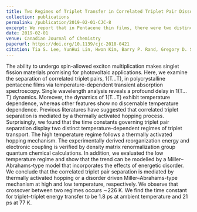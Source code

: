 ```yaml
---
title: Two Regimes of Triplet Transfer in Correlated Triplet Pair Dissociation in Singlet Fission
collection: publications
permalink: /publication/2019-02-01-CJC-8
excerpt: We report that in Pentacene thin films, there were two distinct regimes of triplet transport in the dissociation of correlated triplet pairs where the energetic disorder became prominent at lower temperatures.  
date: 2019-02-01
venue: Canadian Journal of Chemistry
paperurl: https://doi.org/10.1139/cjc-2018-0421
citation: Tia S. Lee, YunHui Lin, Hwon Kim, Barry P. Rand, Gregory D. Scholes. Two Regimes of Triplet Transfer in Correlated Triplet Pair Dissociation in Singlet Fission. Can. J. Chem. 2019, 97, 465.
---
```

The ability to undergo spin-allowed exciton multiplication makes singlet fission materials promising for photovoltaic applications. Here, we examine the separation of correlated triplet pairs, 1(T…T), in polycrystalline pentacene films via temperature-dependent transient absorption spectroscopy. Single wavelength analysis reveals a profound delay in 1(T…T) dynamics. Moreover, the dynamics of 1(T…T) exhibit temperature dependence, whereas other features show no discernable temperature dependence. Previous literatures have suggested that correlated triplet separation is mediated by a thermally activated hopping process. Surprisingly, we found that the time constants governing triplet pair separation display two distinct temperature-dependent regimes of triplet transport. The high temperature regime follows a thermally activated hopping mechanism. The experimentally derived reorganization energy and electronic coupling is verified by density matrix renormalization group quantum chemical calculations. In addition, we evaluated the low temperature regime and show that the trend can be modelled by a Miller–Abrahams-type model that incorporates the effects of energetic disorder. We conclude that the correlated triplet pair separation is mediated by thermally activated hopping or a disorder driven Miller–Abrahams-type mechanism at high and low temperature, respectively. We observe that crossover between two regimes occurs ∼226 K. We find the time constant for triplet–triplet energy transfer to be 1.8 ps at ambient temperature and 21 ps at 77 K.
